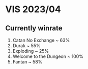 ﻿# VIS 2023/04
## Currently winrate
1. Catan No Exchange ~ 63%
2. Durak ~ 55%
3. Exploding ~ 25%
4. Welcome to the Dungeon ~ 100%
5. Fantan ~ 58%
